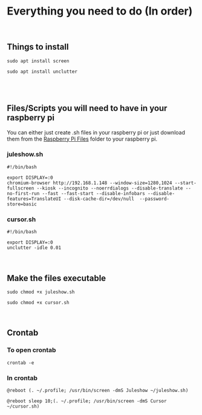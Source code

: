 # Everything you need to do (In order)

<br />

## Things to install
```
sudo apt install screen
```
```
sudo apt install unclutter
```

<br />
<br />

## Files/Scripts you will need to have in your raspberry pi


You can either just create .sh files in your raspberry pi or just download them from the [Raspberry Pi Files](https://github.com/Hamid3DATA/Juleshow/tree/main/Raspberry%20Pi%20Files) folder to your raspberry pi.


### juleshow.sh

```
#!/bin/bash

export DISPLAY=:0
chromium-browser http://192.168.1.148 --window-size=1280,1024 --start-fullscreen --kiosk --incognito --noerrdialogs --disable-translate --no-first-run --fast --fast-start --disable-infobars --disable-features=TranslateUI --disk-cache-dir=/dev/null  --password-store=basic
```


### cursor.sh

```
#!/bin/bash

export DISPLAY=:0
unclutter -idle 0.01
```

<br />

## Make the files executable

```
sudo chmod +x juleshow.sh
```
```
sudo chmod +x cursor.sh
```

<br />

## Crontab


### To open crontab
```
crontab -e
```


### In crontab
```
@reboot (. ~/.profile; /usr/bin/screen -dmS Juleshow ~/juleshow.sh)
```
```
@reboot sleep 10;(. ~/.profile; /usr/bin/screen -dmS Cursor ~/cursor.sh)
```
